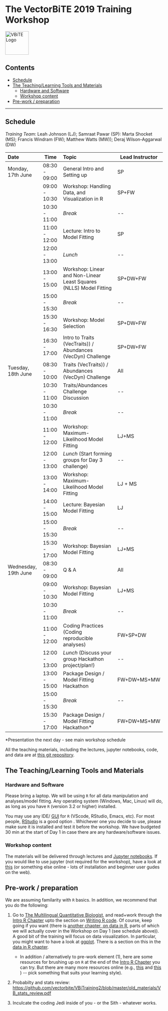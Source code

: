 # The VectorBiTE 2019 Training Workshop <!-- omit in toc --> 

<img src="notebooks/graphics/VB_logo.jpg" alt="VBiTE Logo" width="75">

## Contents <!-- omit in toc --> 

- [Schedule](#schedule)
- [The Teaching/Learning Tools and Materials](#the-teachinglearning-tools-and-materials)
  - [Hardware and Software](#hardware-and-software)
  - [Workshop content](#workshop-content)
- [Pre-work / preparation](#pre-work--preparation)

---
## Schedule

*Training Team*: Leah Johnson (LJ); Samraat Pawar (SP): Marta Shocket (MS); Francis Windram (FW);  Matthew Watts (MW)); Deraj Wilson-Aggarwal (DW)

| Date                 | Time          | Topic                                      | Lead Instructor |
|:-------------------- | ------------- |:------------------------------------------ | --------------- |
| Monday, 17th June    | 08:30 - 09:00 | General Intro and Setting up               | SP              |
|                      | 09:00 - 10:30 | Workshop: Handling Data, and Visualization in R       | SP+FW      |
|                      | 10:30 - 11:00 | *Break*                                    | --              |
|                      | 11:00 - 12:00 | Lecture: Intro to Model Fitting            | SP              |
|                      | 12:00 - 13:00 | *Lunch*                                    | --              |
|                      | 13:00 - 15:00 | Workshop: Linear and Non-Linear Least Squares (NLLS) Model Fitting| SP+DW+FW  |
|                      | 15:00 - 15:30 | *Break*                                    | --              |
|                      | 15:30 - 16:30 | Workshop: Model Selection     | SP+DW+FW  |
|                      | 16:30 - 17:00 | Intro to Traits (VecTraits)) / Abundances (VecDyn) Challenge     | SP+DW+FW  |
| Tuesday, 18th June   | 08:30 - 10:00 | Traits (VecTraits)) / Abundances (VecDyn) Challenge       | All             |
|                      | 10:30 - 11:00 | Traits/Abundances Challenge Discussion           | --              |
|                      | 10:30 - 11:00 | *Break*                                    | --              |
|                      | 11:00 - 12:00 | Workshop: Maximum-Likelihood Model Fitting | LJ+MS |
|                      | 12:00 - 13:00 | *Lunch* (Start forming groups for Day 3 challenge)        | --              |
|                      | 13:00 - 14:00 | Workshop: Maximum-Likelihood Model Fitting | LJ + MS          |
|                      | 14:00 - 15:00 | Lecture: Bayesian Model Fitting         | LJ              |
|                      | 15:00 - 15:30 | *Break*                                    | --              |
|                      | 15:30 - 17:00 | Workshop: Bayesian Model Fitting       | LJ+MS         |
| Wednesday, 19th June | 08:30 - 09:00 | Q & A                                      | All             |
|                      | 09:00 - 10:30 | Workshop: Bayesian Model Fitting            | LJ+MS      |
|                      | 10:30 - 11:00 | *Break*                                    | --              |
|                      | 11:00 - 12:00 | Coding Practices (Coding reproducible analyses)      | FW+SP+DW             |
|                      | 12:00 - 13:00 | *Lunch* (Discuss your group Hackathon project/plan!)  | --              |
|                      | 13:00 - 15:00 | Package Design / Model Fitting Hackathon | FW+DW+MS+MW          |
|                      | 15:00 - 15:30 | *Break*                                    |    --             |
|                      | 15:30 - 17:00| Package Design / Model Fitting Hackathon*|  FW+DW+MS+MW          |

*Presentation the next day - see main workshop schedule

All the teaching materials, including the lectures, jupyter notebooks, code, and data are at [this git repository](https://github.com/vectorbite/VBiTraining2).

## The Teaching/Learning Tools and Materials

### Hardware and Software

Please bring a laptop. We will be using `R` for all data manipulation and analyses/model fitting. Any operating system (Windows, Mac, Linux) will do, as long as you have `R` (version 3.2 or higher) installed. 

You may use any IDE/ [GUI](https://en.wikipedia.org/wiki/Graphical_user_interface) for `R` (VScode, RStudio, Emacs, etc). For most people, [RStudio](https://www.rstudio.com/) is a good option . Whichever one you decide to use, please make sure it is installed and test it before the workshop. We have budgeted 30 min at the start of Day 1 in case there are any hardware/software issues.

### Workshop content

The materials will be delivered through lectures and [Jupyter notebooks](https://jupyter.org/). If you would like to use jupyter (not required for the workshop), have a look at [this](https://nbviewer.jupyter.org/github/mhasoba/TheMulQuaBio/blob/master/notebooks/Appendix-JupyIntro.ipynb) (or something else online - lots of installation and beginner user gudes on the web).

## Pre-work / preparation

We are assuming familarity with `R` basics. In addition, we recommend that you do the following: 

1. Go to [The Multilingual Quantitative Biologist](https://mhasoba.github.io/TheMulQuaBio/), and read+work through the [Intro R Chapter](https://nbviewer.jupyter.org/github/mhasoba/TheMulQuaBio/blob/master/notebooks/07-R.ipynb) upto the section on [Writing R code](https://nbviewer.jupyter.org/github/mhasoba/TheMulQuaBio/blob/master/notebooks/07-R.ipynb#Writing-R-code). Of course, keep going if you want (there is [another chapter, on data in R](https://nbviewer.jupyter.org/github/mhasoba/TheMulQuaBio/blob/master/notebooks/08-Data_R.ipynb), parts of which we will actually cover in the Workshop on Day 1 (see schedule above)). A good bit of the training will focus on data visualization. In particular, you might want to have a look at [ggplot](http://ggplot.yhathq.com/). There is a section on this in the [data in R chapter](https://nbviewer.jupyter.org/github/mhasoba/TheMulQuaBio/blob/master/notebooks/08-Data_R.ipynb). 
   * In addition / alternatively to pre-work element (1), here are some resources for brushing up on `R` at the end of the [Intro R Chapter](https://nbviewer.jupyter.org/github/mhasoba/TheMulQuaBio/blob/master/notebooks/07-R.ipynb) you can try.
But there are many more resources online (e.g., [this](https://kingaa.github.io/R_Tutorial/) and [this](https://www.pluralsight.com/search?q=R) ) -- pick something that suits your learning style). 

2. Probabilty and stats review: https://github.com/vectorbite/VBiTraining2/blob/master/old_materials/VB_stats_review.pdf  

3. Inculcate the coding Jedi inside of you - or the Sith - whatever works.